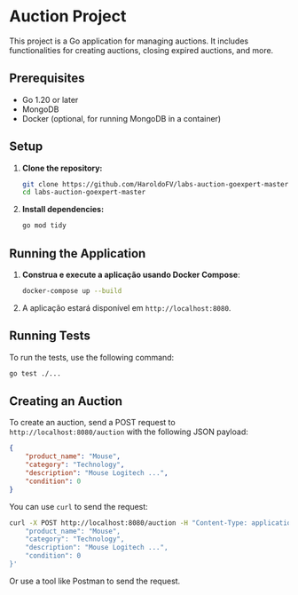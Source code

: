 # Auction Project

This project is a Go application for managing auctions. It includes functionalities for creating auctions, closing expired auctions, and more.

## Prerequisites

- Go 1.20 or later
- MongoDB
- Docker (optional, for running MongoDB in a container)

## Setup

1. **Clone the repository:**

   ```sh
   git clone https://github.com/HaroldoFV/labs-auction-goexpert-master.git
   cd labs-auction-goexpert-master
   ```

3. **Install dependencies:**

   ```sh
   go mod tidy
   ```

## Running the Application

1. **Construa e execute a aplicação usando Docker Compose**:

    ```bash
    docker-compose up --build
    ```

2. A aplicação estará disponível em `http://localhost:8080`.




## Running Tests

To run the tests, use the following command:

```sh
go test ./...
```





## Creating an Auction

To create an auction, send a POST request to `http://localhost:8080/auction` with the following JSON payload:

```json
{
    "product_name": "Mouse",
    "category": "Technology",
    "description": "Mouse Logitech ...",
    "condition": 0
}
```

You can use `curl` to send the request:

```sh
curl -X POST http://localhost:8080/auction -H "Content-Type: application/json" -d '{
    "product_name": "Mouse",
    "category": "Technology",
    "description": "Mouse Logitech ...",
    "condition": 0
}'
```

Or use a tool like Postman to send the request.